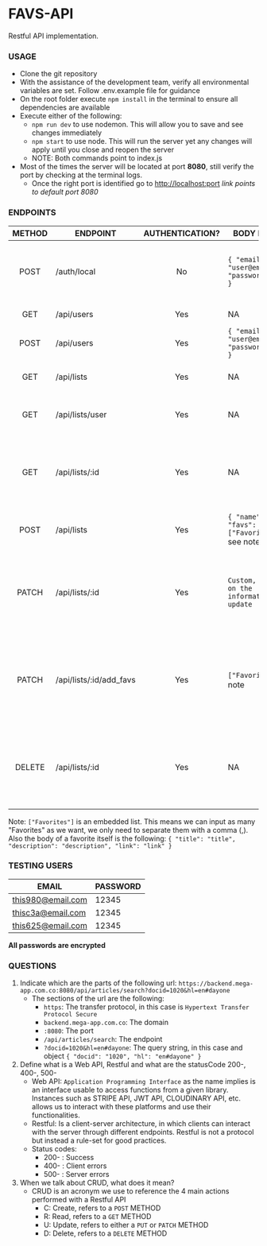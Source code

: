 # FAVS-API
Restful API implementation.

### USAGE
- Clone the git repository
- With the assistance of the development team, verify all environmental variables are set. Follow .env.example file for guidance
- On the root folder execute `npm install` in the terminal to ensure all dependencies are available
- Execute either of the following:
  - `npm run dev` to use nodemon. This will allow you to save and see changes immediately
  - `npm start` to use node. This will run the server yet any changes will apply until you close and reopen the server
  - NOTE: Both commands point to index.js
- Most of the times the server will be located at port **8080**, still verify the port by checking at the terminal logs.
  - Once the right port is identified go to [http://localhost:port](http://localhost:8080) _link points to default port 8080_

### ENDPOINTS
| METHOD | ENDPOINT | AUTHENTICATION? | BODY FORMAT | OUTCOME |
| :----: | -------- | :-------------: | ----------- | ------- |
| POST | /auth/local | No | `{ "email": "user@email.com", "password": "pwd" }` | Returns a token for auth, unless data is incorrect |
| GET | /api/users   | Yes | NA | Returns all users |
| POST | /api/users   | Yes | `{ "email": "user@email.com", "password": "pwd" }` | Creates a new user |
| GET | /api/lists   | Yes | NA | Returns all lists from all users |
| GET | /api/lists/user | Yes | NA | Returns all lists of the user logged in |
| GET | /api/lists/:id | Yes | NA | Returns a list if the user logged in is the owner of the list |
| POST | /api/lists | Yes | `{ "name": "name", "favs": ["Favorites"] }` see note | Creates a new list for the user logged in |
| PATCH | /api/lists/:id | Yes | `Custom, depends on the information to update` | Updates a list as long as the user logged in is the owner of the list |
| PATCH | /api/lists/:id/add_favs | Yes | `["Favorites"]` see note | Adds the list of favorites as long as the user logged in is the owner of the list |
| DELETE | /api/lists/:id | Yes | NA | Deletes a list as long as the user logged in is the owner of the list |

Note: `["Favorites"]` is an embedded list. This means we can input as many "Favorites" as we want, we only need to separate them with a comma (,). Also the body of a favorite itself is the following: `{ "title": "title", "description": "description", "link": "link" }`

### TESTING USERS
| EMAIL | PASSWORD |
| ----- | -------- |
| this980@email.com | 12345 |
| thisc3a@email.com | 12345 |
| this625@email.com | 12345 |

**All passwords are encrypted**

### QUESTIONS
1. Indicate which are the parts of the following url: `https://backend.mega-app.com.co:8080/api/articles/search?docid=1020&hl=en#dayone`
   - The sections of the url are the following:
     - `https`: The transfer protocol, in this case is `Hypertext Transfer Protocol Secure`
     - `backend.mega-app.com.co`: The domain
     - `:8080`: The port
     - `/api/articles/search`: The endpoint
     - `?docid=1020&hl=en#dayone`: The query string, in this case and object `{ "docid": "1020", "hl": "en#dayone" }`
2. Define what is a Web API, Restful and what are the statusCode 200-, 400-, 500-
   - Web API: `Application Programming Interface` as the name implies is an interface usable to access functions from a given library. Instances such as STRIPE API, JWT API, CLOUDINARY API, etc. allows us to interact with these platforms and use their functionalities.
   - Restful: Is a client-server architecture, in which clients can interact with the server through different endpoints. Restful is not a protocol but instead a rule-set for good practices.
   - Status codes:
     - 200- : Success
     - 400- : Client errors
     - 500- : Server errors
3. When we talk about CRUD, what does it mean?
   - CRUD is an acronym we use to reference the 4 main actions performed with a Restful API
     - C: Create, refers to a `POST` METHOD
     - R: Read, refers to a `GET` METHOD
     - U: Update, refers to either a `PUT` or `PATCH` METHOD
     - D: Delete, refers to a `DELETE` METHOD